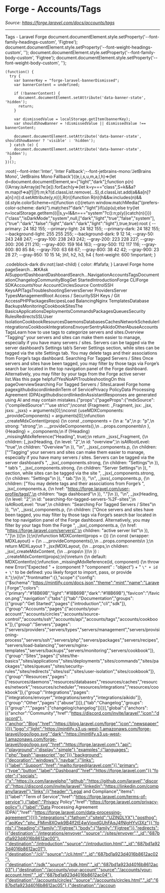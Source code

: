 # Forge - Accounts/Tags

*Source: https://forge.laravel.com/docs/accounts/tags*

---

Tags - Laravel Forge
              document.documentElement.style.setProperty('--font-family-headings-custom', 'Figtree');
              document.documentElement.style.setProperty('--font-weight-headings-custom', '');
              document.documentElement.style.setProperty('--font-family-body-custom', 'Figtree');
              document.documentElement.style.setProperty('--font-weight-body-custom', '');
            
    (function() {
      try {
        var bannerKey = "forge-laravel-bannerDismissed";
        var bannerContent = undefined;
        
        if (!bannerContent) {
          document.documentElement.setAttribute('data-banner-state', 'hidden');
          return;
        }
        
        var dismissedValue = localStorage.getItem(bannerKey);
        var shouldShowBanner = !dismissedValue || dismissedValue !== bannerContent;
        
        document.documentElement.setAttribute('data-banner-state', shouldShowBanner ? 'visible' : 'hidden');
      } catch (e) {
        document.documentElement.setAttribute('data-banner-state', 'hidden');
      }
    })();
  :root{--font-inter:'Inter', 'Inter Fallback';--font-jetbrains-mono:'JetBrains Mono', 'JetBrains Mono Fallback'}((e,i,s,u,m,a,l,h)=>{let d=document.documentElement,w=["light","dark"];function p(n){(Array.isArray(e)?e:[e]).forEach(y=>{let k=y==="class",S=k&&a?m.map(f=>a[f]||f):m;k?(d.classList.remove(...S),d.classList.add(a&&a[n]?a[n]:n)):d.setAttribute(y,n)}),R(n)}function R(n){h&&w.includes(n)&&(d.style.colorScheme=n)}function c(){return window.matchMedia("(prefers-color-scheme: dark)").matches?"dark":"light"}if(u)p(u);else try{let n=localStorage.getItem(i)||s,y=l&&n==="system"?c():n;p(y)}catch(n){}})("class","isDarkMode","system",null,["dark","light","true","false","system"],{"true":"dark","false":"light","dark":"dark","light":"light"},true,true):root {
    --primary: 24 182 155;
    --primary-light: 24 182 155;
    --primary-dark: 24 182 155;
    --background-light: 255 255 255;
    --background-dark: 9 12 14;
    --gray-50: 243 248 247;
    --gray-100: 238 243 242;
    --gray-200: 223 228 227;
    --gray-300: 206 211 210;
    --gray-400: 159 164 163;
    --gray-500: 112 117 116;
    --gray-600: 80 85 84;
    --gray-700: 63 68 67;
    --gray-800: 38 42 42;
    --gray-900: 23 28 27;
    --gray-950: 10 15 14;
  }h1, h2, h3, h4 {
    font-weight: 600 !important;
}

.codeblock-dark div:not(:last-child) {
    color: #fafafa;
}
Laravel Forge home pageSearch...⌘KAsk AISupportDashboardDashboardSearch...NavigationAccountsTagsDocumentationChangelogCommunityBlogGet StartedIntroductionForge CLIForge SDKAccountsYour AccountCirclesSource ControlSSH KeysAPITagsTroubleshootingServersServer ProvidersServer TypesManagementRoot Access / SecuritySSH Keys / Git AccessPHPPackagesRecipesLoad BalancingNginx TemplatesDatabase BackupsMonitoringCookbookSitesThe BasicsApplicationsDeploymentsCommandsPackagesQueuesSecurity RulesRedirectsSSLUser IsolationCookbookResourcesDaemonsDatabasesCachesNetworkSchedulerIntegrationsCookbookIntegrationsEnvoyerSentryAikidoOtherAbuseAccountsTagsLearn how to use tags to categorize servers and sites.​Overview
“Tagging” your servers and sites can make them easier to manage, especially if you have many servers / sites. Servers can be tagged via the server dashboard’s Settings tab’s Server Settings section, while sites can be tagged via the site Settings tab.
You may delete tags and their associations from Forge’s tags dashboard.
​Searching For Tagged Servers / Sites
Once servers and sites have been tagged, you may filter by those tags via Forge’s search bar located in the top navigation panel of the Forge dashboard. Alternatively, you may filter by your tags from the Forge active server list.Was this page helpful?YesNoAPITroubleshootingOn this pageOverviewSearching For Tagged Servers / SitesLaravel Forge home pagexgithubdiscordlinkedinTerm of ServicePrivacy PolicyData Processing Agreement (DPA)xgithubdiscordlinkedinAssistantResponses are generated using AI and may contain mistakes.{"props":{"pageProps":{"mdxSource":{"compiledSource":"\"use strict\";\nconst {Fragment: _Fragment, jsx: _jsx, jsxs: _jsxs} = arguments[0];\nconst {useMDXComponents: _provideComponents} = arguments[0];\nfunction _createMdxContent(props) {\n  const _components = {\n    a: \"a\",\n    p: \"p\",\n    strong: \"strong\",\n    ..._provideComponents(),\n    ...props.components\n  }, {Heading} = _components;\n  if (!Heading) _missingMdxReference(\"Heading\", true);\n  return _jsxs(_Fragment, {\n    children: [_jsx(Heading, {\n      level: \"2\",\n      id: \"overview\",\n      isAtRootLevel: \"true\",\n      children: \"Overview\"\n    }), \"\\n\", _jsxs(_components.p, {\n      children: [\"“Tagging” your servers and sites can make them easier to manage, especially if you have many servers / sites. Servers can be tagged via the server dashboard’s \", _jsx(_components.strong, {\n        children: \"Settings\"\n      }), \" tab’s \", _jsx(_components.strong, {\n        children: \"Server Settings\"\n      }), \" section, while sites can be tagged via the site \", _jsx(_components.strong, {\n        children: \"Settings\"\n      }), \" tab.\"]\n    }), \"\\n\", _jsxs(_components.p, {\n      children: [\"You may delete tags and their associations from Forge’s \", _jsx(_components.a, {\n        href: \"https://forge.laravel.com/user-profile/tags\",\n        children: \"tags dashboard\"\n      }), \".\"]\n    }), \"\\n\", _jsx(Heading, {\n      level: \"2\",\n      id: \"searching-for-tagged-servers-%2F-sites\",\n      isAtRootLevel: \"true\",\n      children: \"Searching For Tagged Servers / Sites\"\n    }), \"\\n\", _jsxs(_components.p, {\n      children: [\"Once servers and sites have been tagged, you may filter by those tags via Forge’s search bar located in the top navigation panel of the Forge dashboard. Alternatively, you may filter by your tags from the Forge \", _jsx(_components.a, {\n        href: \"https://forge.laravel.com/servers\",\n        children: \"active server list\"\n      }), \".\"]\n    })]\n  });\n}\nfunction MDXContent(props = {}) {\n  const {wrapper: MDXLayout} = {\n    ..._provideComponents(),\n    ...props.components\n  };\n  return MDXLayout ? _jsx(MDXLayout, {\n    ...props,\n    children: _jsx(_createMdxContent, {\n      ...props\n    })\n  }) : _createMdxContent(props);\n}\nreturn {\n  default: MDXContent\n};\nfunction _missingMdxReference(id, component) {\n  throw new Error(\"Expected \" + (component ? \"component\" : \"object\") + \" `\" + id + \"` to be defined: you likely forgot to import, pass, or provide it.\");\n}\n","frontmatter":{},"scope":{"config":{"$schema":"https://mintlify.com/docs.json","theme":"mint","name":"Laravel Forge","colors":{"primary":"#18B69B","light":"#18B69B","dark":"#18B69B"},"favicon":"/favicon.png","navigation":{"tabs":[{"tab":"Documentation","groups":[{"group":"Get Started","pages":["introduction","cli","sdk"]},{"group":"Accounts","pages":["accounts/your-account","accounts/circles","accounts/source-control","accounts/ssh","accounts/api","accounts/tags","accounts/cookbook"]},{"group":"Servers","pages":["servers/providers","servers/types","servers/management","servers/provisioning-process","servers/ssh","servers/php","servers/packages","servers/recipes","servers/load-balancing","servers/nginx-templates","servers/backups","servers/monitoring","servers/cookbook"]},{"group":"Sites","pages":["sites/the-basics","sites/applications","sites/deployments","sites/commands","sites/packages","sites/queues","sites/security-rules","sites/redirects","sites/ssl","sites/user-isolation","sites/cookbook"]},{"group":"Resources","pages":["resources/daemons","resources/databases","resources/caches","resources/network","resources/scheduler","resources/integrations","resources/cookbook"]},{"group":"Integrations","pages":["integrations/envoyer","integrations/sentry","integrations/aikido"]},{"group":"Other","pages":["abuse"]}]},{"tab":"Changelog","groups":[{"group":"","pages":["changelog/changelog"]}]}],"global":{"anchors":[{"anchor":"Community","href":"https://discord.com/invite/laravel","icon":"discord"},{"anchor":"Blog","href":"https://blog.laravel.com/forge","icon":"newspaper"}]}},"logo":{"light":"https://mintlify.s3.us-west-1.amazonaws.com/forge-laravel/logo/logo.svg","dark":"https://mintlify.s3.us-west-1.amazonaws.com/forge-laravel/logo/logo.svg","href":"https://forge.laravel.com"},"api":{"playground":{"display":"simple"},"examples":{"languages":["php","bash","javascript","go"]}},"background":{"decoration":"windows"},"navbar":{"links":[{"label":"Support","href":"mailto:forge@laravel.com"}],"primary":{"type":"button","label":"Dashboard","href":"https://forge.laravel.com"}},"footer":{"socials":{"x":"https://x.com/laravelphp","github":"https://github.com/laravel","discord":"https://discord.com/invite/laravel","linkedin":"https://linkedin.com/company/laravel"},"links":[{"header":"Legal and Compliance","items":[{"label":"Term of Service","href":"https://forge.laravel.com/terms-of-service"},{"label":"Privacy Policy","href":"https://forge.laravel.com/privacy-policy"},{"label":"Data Processing Agreement (DPA)","href":"https://forge.laravel.com/data-processing-agreement"}]}]},"integrations":{"fathom":{"siteId":"UZINDLYX"},"posthog":{"apiKey":"phc_FMim8XOwk9B4lf2tE4wViqxdGUhFAqJ4fNlgHYvI3Xz"}},"fonts":{"heading":{"family":"Figtree"},"body":{"family":"Figtree"}},"redirects":[{"destination":"/integrations/envoyer","source":"/sites/envoyer","_id":"687bd1a923d4016b8612ac00"},{"destination":"/introduction","source":"/introduction.html","_id":"687bd1a923d4016b8612ac01"},{"destination":"/cli","source":"/cli.html","_id":"687bd1a923d4016b8612ac02"},{"destination":"/sdk","source":"/sdk.html","_id":"687bd1a923d4016b8612ac03"},{"destination":"/accounts/your-account","source":"/accounts/your-account.html","_id":"687bd1a923d4016b8612ac04"},{"destination":"/accounts/circles","source":"/accounts/circles.html","_id":"687bd1a923d4016b8612ac05"},{"destination":"/accoun